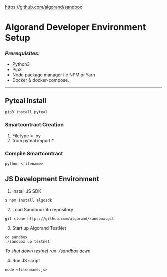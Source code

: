 https://github.com/algorand/sandbox

# Algorand Developer Environment Setup

### _Prerequisites:_
- Python3
- Pip3
- Node package manager i.e NPM or Yarn
- Docker & docker-compose.
---

## Pyteal Install

```
pip3 install pyteal
```

### Smartcontract Creation
1. Filetype = .py
2. from pyteal import *

### Compile Smartcontract
```
python <filename>
```

## JS Development Environment

1. Install JS SDK

```
$ npm install algosdk
```

2. Load Sandbox into repository

```
git clone https://github.com/algorand/sandbox.git
```

3. Start up Algorand TestNet

```
cd sandbox
./sandbox up testnet
```
_To shut down testnet run ./sandbox down_

4. Run JS script

```
node <filenmame.js>
```
